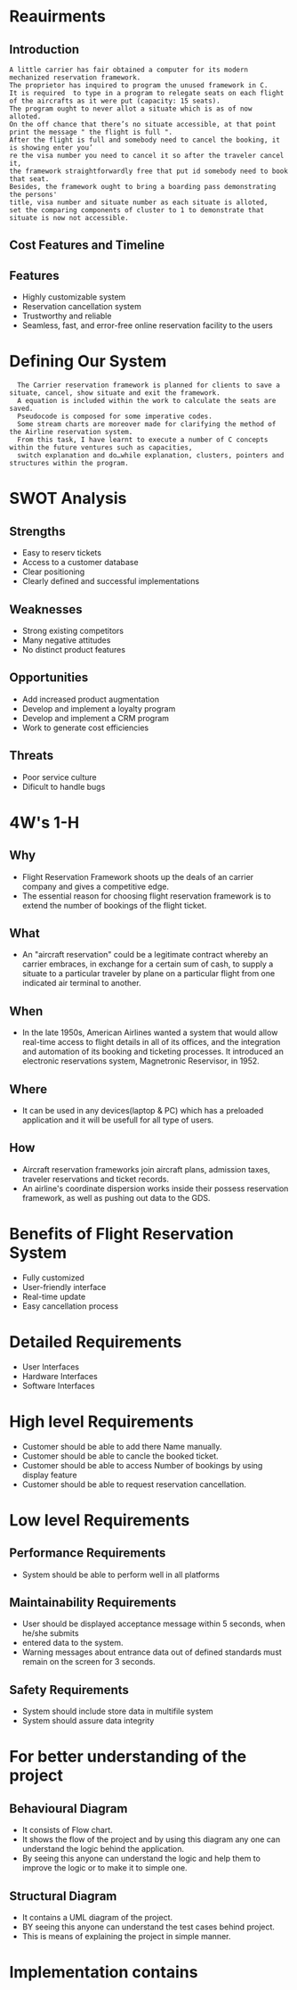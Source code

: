 
 # Reauirments
 ## Introduction
    A little carrier has fair obtained a computer for its modern mechanized reservation framework. 
    The proprietor has inquired to program the unused framework in C. 
    It is required  to type in a program to relegate seats on each flight of the aircrafts as it were put (capacity: 15 seats).
    The program ought to never allot a situate which is as of now  alloted.
    On the off chance that there’s no situate accessible, at that point print the message " the flight is full ". 
    After the flight is full and somebody need to cancel the booking, it is showing enter you’
    re the visa number you need to cancel it so after the traveler cancel it, 
    the framework straightforwardly free that put id somebody need to book that seat. 
    Besides, the framework ought to bring a boarding pass demonstrating the persons' 
    title, visa number and situate number as each situate is alloted, 
    set the comparing components of cluster to 1 to demonstrate that situate is now not accessible.
  
  ## Cost Features and Timeline
   
   ## Features
   
   - Highly customizable system
   - Reservation cancellation system
   - Trustworthy and reliable
   - Seamless, fast, and error-free online reservation facility to the users
   
   
   
  # Defining Our System
      The Carrier reservation framework is planned for clients to save a situate, cancel, show situate and exit the framework. 
      A equation is included within the work to calculate the seats are saved.
      Pseudocode is composed for some imperative codes.
      Some stream charts are moreover made for clarifying the method of the Airline reservation system. 
      From this task, I have learnt to execute a number of C concepts within the future ventures such as capacities, 
      switch explanation and do…while explanation, clusters, pointers and structures within the program.
   
  # SWOT Analysis
   ## Strengths
   
   - Easy to reserv tickets
   - Access to a customer database
   - Clear positioning
   - Clearly defined and successful implementations 
  
   ## Weaknesses 
    
   - Strong existing competitors
   - Many negative attitudes
   - No distinct product features
  
   ## Opportunities 
    
   - Add increased product augmentation
   - Develop and implement a loyalty program
   - Develop and implement a CRM program
   - Work to generate cost efficiencies

   ## Threats
    
   - Poor service culture
   - Dificult to handle bugs 
  
  
   
  # 4W's 1-H
   
   ## Why
    
   - Flight Reservation Framework shoots up the deals of an carrier company and gives a competitive edge. 
   - The essential reason for choosing flight reservation framework is to extend the number of bookings of the flight ticket.
 
   ## What
 
   - An "aircraft reservation" could be a legitimate contract whereby an carrier embraces, 
    in exchange for a certain sum of cash, to supply a situate to a particular traveler by plane on a 
    particular flight from one indicated air terminal to another.
  
   ## When
  
   - In the late 1950s, American Airlines wanted a system that would allow real-time access to flight details in all of its offices,
    and the integration and automation of its   booking and ticketing processes.
    It introduced an electronic reservations system, Magnetronic Reservisor, in 1952.
   
   ## Where
   
   - It can be used in any devices(laptop & PC) which has a preloaded application and it  will be usefull for all type of users.
   
   ## How
   
   - Aircraft reservation frameworks join aircraft plans, admission taxes, traveler  reservations and ticket records.
   - An airline's coordinate dispersion works inside their possess reservation framework, as well as pushing out data to the GDS.
   
  # Benefits of Flight Reservation System
    
   - Fully customized
   - User-friendly interface
   - Real-time update  
   - Easy cancellation process
   
  # Detailed Requirements
   
   - User Interfaces
   - Hardware Interfaces
   - Software Interfaces
   
  # High level Requirements
    
   - Customer should be able to add there Name manually.
   - Customer should be able to cancle the booked ticket.
   - Customer should be able to access Number of bookings by using display feature
   - Customer should be able to request reservation cancellation.

   
  # Low level Requirements
   
   ## Performance Requirements
  - System should be able to perform well in all platforms
      
   ## Maintainability Requirements 
   - User should be displayed acceptance message within 5 seconds, when he/she submits
   - entered data to the system.
   - Warning messages about entrance data out of defined standards must remain on the
    screen for 3 seconds.
    
   ## Safety Requirements
   - System should include store data in multifile system
   - System should assure data integrity

  # For better understanding of the project
  
   ## Behavioural Diagram
   - It consists of Flow chart.
   - It shows the flow of the project and by using this diagram any one can understand the logic behind the application.
   - By seeing this anyone can understand the logic and help them to improve the logic or to make it to simple one.
   ## Structural Diagram
   - It contains a UML diagram of the project.
   - BY seeing this anyone can understand the test cases behind project.
   - This is means of explaining the project in simple manner.
   
  # Implementation contains

